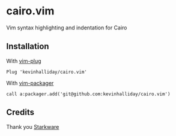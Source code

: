 # cairo.vim

Vim syntax highlighting and indentation for Cairo

## Installation


With [vim-plug](https://github.com/junegunn/vim-plug)

```vim
Plug 'kevinhalliday/cairo.vim'
```

With [vim-packager](https://github.com/kristijanhusak/vim-packager)

```vim
call a:packager.add('git@github.com:kevinhalliday/cairo.vim')
```

## Credits

Thank you [Starkware](https://github.com/starkware-libs/cairo-lang/tree/master/src/starkware/cairo/lang/ide/vim)
